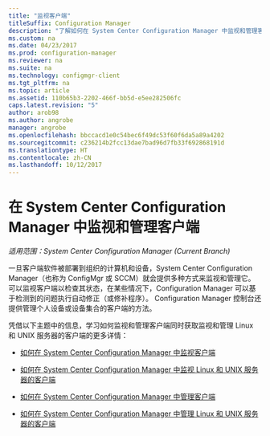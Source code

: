 ```yaml
---
title: "监视客户端"
titleSuffix: Configuration Manager
description: "了解如何在 System Center Configuration Manager 中监视和管理客户端。"
ms.custom: na
ms.date: 04/23/2017
ms.prod: configuration-manager
ms.reviewer: na
ms.suite: na
ms.technology: configmgr-client
ms.tgt_pltfrm: na
ms.topic: article
ms.assetid: 110b65b3-2202-466f-bb5d-e5ee282506fc
caps.latest.revision: "5"
author: arob98
ms.author: angrobe
manager: angrobe
ms.openlocfilehash: bbccacd1e0c54bec6f49dc53f60f6da5a89a4202
ms.sourcegitcommit: c236214b2fcc13dae7bad96d7fb33f692868191d
ms.translationtype: HT
ms.contentlocale: zh-CN
ms.lasthandoff: 10/12/2017
---
```

# <a name="monitor-and-manage-clients-in-system-center-configuration-manager"></a>在 System Center Configuration Manager 中监视和管理客户端

*适用范围：System Center Configuration Manager (Current Branch)*

一旦客户端软件被部署到组织的计算机和设备，System Center Configuration Manager（也称为 ConfigMgr 或 SCCM）就会提供多种方式来监视和管理它。  可以监视客户端以检查其状态，在某些情况下，Configuration Manager 可以基于检测到的问题执行自动修正（或修补程序）。 Configuration Manager 控制台还提供管理个人设备或设备集合的客户端的方法。  

 凭借以下主题中的信息，学习如何监视和管理客户端同时获取监视和管理 Linux 和 UNIX 服务器的客户端的更多详情：  

-   [如何在 System Center Configuration Manager 中监视客户端](../../../core/clients/manage/monitor-clients.md)  

-   [如何在 System Center Configuration Manager 中监视 Linux 和 UNIX 服务器的客户端](../../../core/clients/manage/monitor-clients-for-linux-and-unix-servers.md)  

-   [如何在 System Center Configuration Manager 中管理客户端](../../../core/clients/manage/manage-clients.md)  

-   [如何在 System Center Configuration Manager 中管理 Linux 和 UNIX 服务器的客户端](../../../core/clients/manage/manage-clients-for-linux-and-unix-servers.md)  
